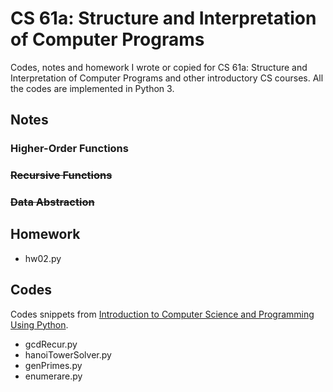 # CS 61a: Structure and Interpretation of Computer Programs
Codes, notes and homework I wrote or copied for CS 61a: Structure and Interpretation of Computer Programs and other introductory CS courses. All the codes are implemented in Python 3.

## Notes
### Higher-Order Functions

### ~~Recursive Functions~~

### ~~Data Abstraction~~

## Homework
- hw02.py

## Codes
Codes snippets from [Introduction to Computer Science and Programming Using Python](https://courses.edx.org/courses/course-v1:MITx+6.00.1x+2T2017/course/).

- gcdRecur.py
- hanoiTowerSolver.py
- genPrimes.py
- enumerare.py

